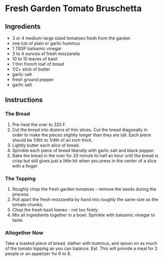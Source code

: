 # Fresh Garden Tomato Bruschetta #

## Ingredients ##

* 3 or 4 medium-large sized tomatoes fresh from the garden
* one tub of plain or garlic hummus
* 1 TBSP balsamic vinegar
* 3 to 4 ounces of fresh mozzarella
* 10 to 15 leaves of basil
* 1 thin french loaf of bread
* 1/2+ stick of butter
* garlic salt
* fresh ground pepper
* garlic salt

## Instructions ###

### The Bread ###

1. Pre-heat the over to 325 F.
2. Cut the bread into dozens of thin slices.  Cut the bread diagonally in order to make the pieces slightly longer than they are tall.  Each piece should be 1/8th to 1/4th of an inch thick.
3. Lightly butter each slice of bread.
4. Sprinkle each piece of bread liberally with garlic salt and black pepper.
5. Bake the bread in the over for 20 minute to half an hour until the bread is crisp but still gives just a little bit when you press in the center of a slice with a finger.

### The Topping ###

1. Roughly chop the fresh garden tomatoes - remove the seeds during the process.
2. Pull apart the fresh mozzarella by hand into roughly the same size as the tomato chunks.
3. Chop the fresh basil leaves - not too finely.
4. Mix all ingredients together in a bowl.  Sprinkle with balsamic vinegar to taste.

### Altogether Now ###

Take a toasted piece of bread, slather with hummus, and spoon on as much of the tomato topping as you can balance.  Eat.  This will provide a meal for 2 people or an appetizer for 6 to 8.
